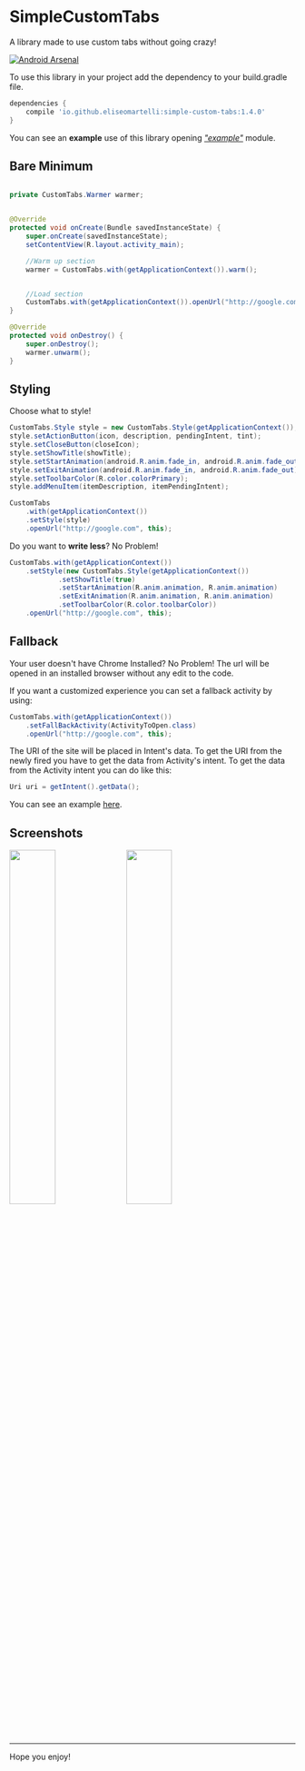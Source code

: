 # SimpleCustomTabs

A library made to use custom tabs without going crazy!

[![Android Arsenal](https://img.shields.io/badge/Android%20Arsenal-SimpleCustomTabs-orange.svg?style=flat)](http://android-arsenal.com/details/1/2950)

To use this library in your project add the dependency to your build.gradle file.

```gradle
dependencies {
    compile 'io.github.eliseomartelli:simple-custom-tabs:1.4.0'
}
```

You can see an **example** use of this library opening [*"example"*](https://github.com/eliseomartelli/SimpleCustomTabs/tree/master/example) module.

## Bare Minimum

```java

private CustomTabs.Warmer warmer;


@Override
protected void onCreate(Bundle savedInstanceState) {
    super.onCreate(savedInstanceState);
    setContentView(R.layout.activity_main);

    //Warm up section
    warmer = CustomTabs.with(getApplicationContext()).warm();


    //Load section
    CustomTabs.with(getApplicationContext()).openUrl("http://google.com", this);
}

@Override
protected void onDestroy() {
    super.onDestroy();
    warmer.unwarm();
}

```

## Styling

Choose what to style!

```java
CustomTabs.Style style = new CustomTabs.Style(getApplicationContext());
style.setActionButton(icon, description, pendingIntent, tint);
style.setCloseButton(closeIcon);
style.setShowTitle(showTitle);
style.setStartAnimation(android.R.anim.fade_in, android.R.anim.fade_out);
style.setExitAnimation(android.R.anim.fade_in, android.R.anim.fade_out);
style.setToolbarColor(R.color.colorPrimary);
style.addMenuItem(itemDescription, itemPendingIntent);

CustomTabs
    .with(getApplicationContext())
    .setStyle(style)
    .openUrl("http://google.com", this);
```
Do you want to **write less**? No Problem!

```java
CustomTabs.with(getApplicationContext())
    .setStyle(new CustomTabs.Style(getApplicationContext())
            .setShowTitle(true)
            .setStartAnimation(R.anim.animation, R.anim.animation)
            .setExitAnimation(R.anim.animation, R.anim.animation)
            .setToolbarColor(R.color.toolbarColor))
    .openUrl("http://google.com", this);
```

## Fallback

Your user doesn't have Chrome Installed? No Problem!
The url will be opened in an installed browser without any edit to the code.

If you want a customized experience you can set a fallback activity by using:

```java
CustomTabs.with(getApplicationContext())
    .setFallBackActivity(ActivityToOpen.class)
    .openUrl("http://google.com", this);
```

The URI of the site will be placed in Intent's data.
To get the URI from the newly fired you have to get the data from Activity's intent.
To get the data from the Activity intent you can do like this:

```java
Uri uri = getIntent().getData();
```

You can see an example [here](https://github.com/eliseomartelli/SimpleCustomTabs/blob/master/example/src/main/java/io/github/eliseomartelli/myapplication/FallbackActivity.java).

## Screenshots

<img width="40%" src="https://github.com/eliseomartelli/SimpleCustomTabs/raw/master/assets/Screenshot2.jpg"/>
<img width="40%" src="https://github.com/eliseomartelli/SimpleCustomTabs/raw/master/assets/Screenshot1.jpg"/>

***

Hope you enjoy!

